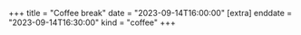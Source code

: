+++
title = "Coffee break"
date = "2023-09-14T16:00:00"
[extra]
enddate = "2023-09-14T16:30:00"
kind = "coffee"
+++

